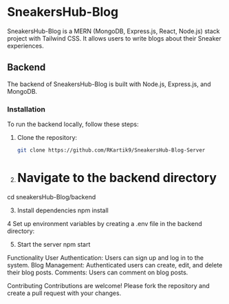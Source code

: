 # SneakersHub-Blog

SneakersHub-Blog is a MERN (MongoDB, Express.js, React, Node.js) stack project with Tailwind CSS. It allows users to write blogs about their Sneaker experiences.

## Backend

The backend of SneakersHub-Blog is built with Node.js, Express.js, and MongoDB. 

### Installation

To run the backend locally, follow these steps:

1. Clone the repository:

   ```bash
   git clone https://github.com/RKartik9/SneakersHub-Blog-Server
   
2. # Navigate to the backend directory
cd sneakersHub-Blog/backend

3. Install dependencies
npm install

4 Set up environment variables by creating a .env file in the backend directory:

5. Start the server
npm start

Functionality
User Authentication: Users can sign up and log in to the system.
Blog Management: Authenticated users can create, edit, and delete their blog posts.
Comments: Users can comment on blog posts.


Contributing
Contributions are welcome! Please fork the repository and create a pull request with your changes.
